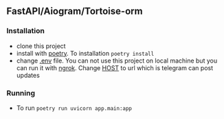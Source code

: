 ## FastAPI/Aiogram/Tortoise-orm


### Installation
  * clone this project
  * install with [poetry](https://python-poetry.org/). To installation `poetry install`
  * change [.env](/.env) file. You can not use this project on local machine but you can run it with [ngrok](https://ngrok.com/). Change [HOST](/.env#L1) to url which is telegram can post updates

### Running
  * To run `poetry run uvicorn app.main:app`
